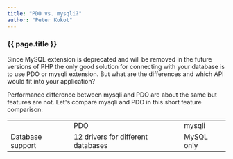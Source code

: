 ```yaml
---
title: "PDO vs. mysqli?"
author: "Peter Kokot"
---
```


### {{ page.title }}

Since MySQL extension is deprecated and will be removed in the future versions of PHP the only good solution for connecting with your
database is to use PDO or mysqli extension. But what are the differences and which API would fit into your application?

Performance difference between mysqli and PDO are about the same but features are not. Let's compare mysqli and PDO in this short
feature comparison:

<table>
    <tr>
        <td></td>
        <td>PDO</td>
        <td>mysqli</td>
    </tr>
    <tr>
        <td>Database support</td>
        <td>12 drivers for different databases</td>
        <td>MySQL only</td>
    </tr>
</table>

